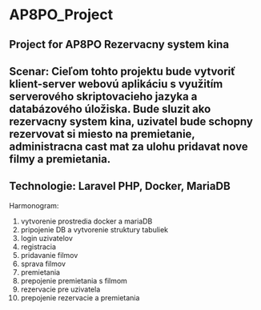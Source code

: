 # AP8PO_Project
Project for AP8PO
Rezervacny system kina
--------------------------
Scenar:
Cieľom tohto projektu bude vytvoriť klient-server webovú aplikáciu s využitím serverového skriptovacieho jazyka a databázového úložiska. Bude sluzit ako rezervacny system kina, uzivatel bude schopny rezervovat si miesto na premietanie, administracna cast mat za ulohu pridavat nove filmy a premietania.
--------------------------
Technologie:
Laravel PHP, Docker, MariaDB
-------------------------- 
Harmonogram:
1. vytvorenie prostredia docker a mariaDB
2. pripojenie DB a vytvorenie struktury tabuliek
3. login uzivatelov
4. registracia
5. pridavanie filmov
6. sprava filmov
7. premietania
8. prepojenie premietania s filmom
9. rezervacie pre uzivatela
10. prepojenie rezervacie a premietania
